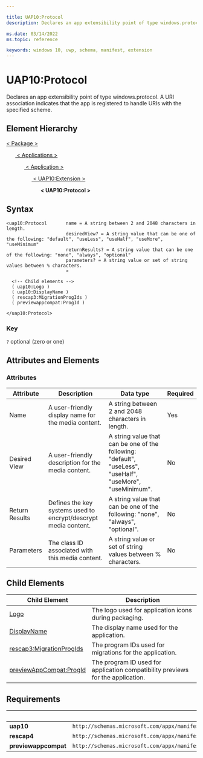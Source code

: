 ```yaml
---

title: UAP10:Protocol
description: Declares an app extensibility point of type windows.protocol. A URI association indicates that the app is registered to handle URIs with the specified scheme.

ms.date: 03/14/2022
ms.topic: reference

keywords: windows 10, uwp, schema, manifest, extension 
---
```


# UAP10:Protocol

Declares an app extensibility point of type windows.protocol. A URI association indicates that the app is registered to handle URIs with the specified scheme.

## Element Hierarchy

[ <  Package  > ](element-package.md)

&nbsp;&nbsp;&nbsp;&nbsp;&nbsp;&nbsp;[ < Applications > ](element-applications.md)

&nbsp;&nbsp;&nbsp;&nbsp;&nbsp;&nbsp;&nbsp;&nbsp;&nbsp;&nbsp;&nbsp;&nbsp;[ < Application > ](element-application.md)

&nbsp;&nbsp;&nbsp;&nbsp;&nbsp;&nbsp;&nbsp;&nbsp;&nbsp;&nbsp;&nbsp;&nbsp;&nbsp;&nbsp;&nbsp;&nbsp;&nbsp;[ < UAP10:Extension > ](element-uap10-extension.md)

&nbsp;&nbsp;&nbsp;&nbsp;&nbsp;&nbsp;&nbsp;&nbsp;&nbsp;&nbsp;&nbsp;&nbsp;&nbsp;&nbsp;&nbsp;&nbsp;&nbsp;&nbsp;&nbsp;&nbsp;&nbsp;&nbsp;&nbsp;**< UAP10:Protocol >**

## Syntax
```
<uap10:Protocol       name = A string between 2 and 2048 characters in length.
                      desiredView? = A string value that can be one of the following: "default", "useLess", "useHalf", "useMore", "useMinimum"
                      returnResults? = A string value that can be one of the following: "none", "always", "optional"
                      parameters? = A string value or set of string values between % characters.
                      >

  <!-- Child elements -->
  ( uap10:Logo )
  ( uap10:DisplayName )
  ( rescap3:MigrationProgIds )
  ( previewappcompat:ProgId )

</uap10:Protocol>
```

### Key
`?` optional (zero or one)

## Attributes and Elements

### Attributes
| Attribute | Description | Data type | Required |
|-----------|-------------|-----------|----------|
| Name | A user-friendly display name for the media content. | A string between 2 and 2048 characters in length. | Yes |
| Desired View | A user-friendly description for the media content. | A string value that can be one of the following: "default", "useLess", "useHalf", "useMore", "useMinimum". | No |
| Return Results | Defines the key systems used to encrypt/descrypt media content. | A string value that can be one of the following: "none", "always", "optional". | No |
| Parameters | The class ID associated with this media content. | A string value or set of string values between % characters. | No |

## Child Elements
| Child Element | Description |
|---------------|-------------|
| [Logo](element-uap10-logo.md) | The logo used for application icons during packaging. |
| [DisplayName](element-uap10-displayname.md) | The display name used for the application. |
| [rescap3:MigrationProgIds](element-rescap3-migrationprogids.md) | The program IDs used for migrations for the application.
| [previewAppCompat:ProgId](element-previewappcompat-progid.md) | The program ID used for application compatibility previews for the application.

## Requirements
|   | Value |
|--|--|
| **uap10** | `http://schemas.microsoft.com/appx/manifest/uap/windows10/10` |
| **rescap4** | `http://schemas.microsoft.com/appx/manifest/foundation/windows10/restrictedcapabilities/4` |
| **previewappcompat** | `http://schemas.microsoft.com/appx/manifest/preview/windows10/msixappcompatsupport/3` |